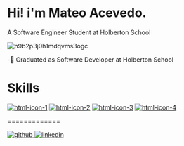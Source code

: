 Hi! i'm Mateo Acevedo.
=============

A Software Engineer Student at Holberton School


![n9b2p3j0h1mdqvms3ogc](https://user-images.githubusercontent.com/98199846/179628983-a1986ceb-aa01-4bd5-b0fa-38263235b5a6.gif)

-🌱 Graduated as Software Developer at Holberton School

Skills
=============
[![html-icon-1](https://user-images.githubusercontent.com/98199846/179632051-6324168e-658c-4729-a209-38630f948b04.png)](https://github.com/TEOACEVEDO/holbertonschool-AirBnB_clone/search?l=html)
[![html-icon-2](https://user-images.githubusercontent.com/98199846/199090291-2f8679cf-f8cc-48d1-84c9-82180fe971ab.png)](https://github.com/kadzahk/Ether-Epiphany)
[![html-icon-3](https://user-images.githubusercontent.com/98199846/199090753-3021a4da-ae55-4b4f-b844-4f655b91b53f.png)](https://github.com/TEOACEVEDO?tab=repositories&q=&type=&language=&sort=)
[![html-icon-4](https://user-images.githubusercontent.com/98199846/199091525-3641f82a-c27a-424a-80e0-5e93d993ce01.png)](https://github.com/TEOACEVEDO/holbertonschool-AirBnB_clone/search?l=Python)


=============

[![github](https://user-images.githubusercontent.com/98199846/179635382-37cfad37-cd30-4a7d-b4b6-2736c722c817.png)
](https://github.com/TEOACEVEDO)
[![linkedin](https://user-images.githubusercontent.com/98199846/179634910-6d04b439-b783-45fe-a258-ecc594e95512.png)
](https://www.linkedin.com/in/teoacevedo/)



